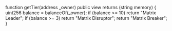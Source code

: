 function getTier(address _owner) public view returns (string memory) {
    uint256 balance = balanceOf(_owner);
    if (balance >= 10) return \"Matrix Leader\";
    if (balance >= 3) return \"Matrix Disruptor\";
    return \"Matrix Breaker\";
}
